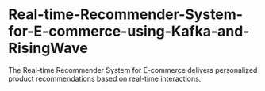 # Real-time-Recommender-System-for-E-commerce-using-Kafka-and-RisingWave
The Real-time Recommender System for E-commerce delivers personalized product recommendations based on real-time interactions. 
